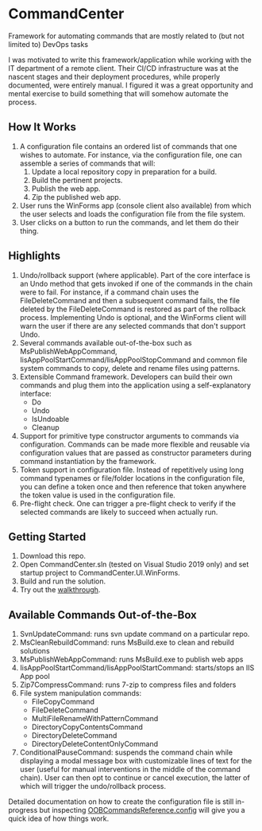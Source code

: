 # CommandCenter
Framework for automating commands that are mostly related to (but not limited to) DevOps tasks

I was motivated to write this framework/application while working with the IT department of a remote client. Their CI/CD infrastructure was at the nascent stages and their deployment procedures, while properly documented, were entirely manual. I figured it was a great opportunity and mental exercise to build something that will somehow automate the process. 

## How It Works
1. A configuration file contains an ordered list of commands that one wishes to automate. For instance, via the configuration file, one can assemble a series of commands that will:
   1. Update a local repository copy in preparation for a build.
   2. Build the pertinent projects.
   3. Publish the web app.
   4. Zip the published web app.
2. User runs the WinForms app (console client also available) from which the user selects and loads the configuration file from the file system.
3. User clicks on a button to run the commands, and let them do their thing.

## Highlights
1. Undo/rollback support (where applicable). Part of the core interface is an Undo method that gets invoked if one of the commands in the chain were to fail. For instance, if a command chain uses the FileDeleteCommand and then a subsequent command fails, the file deleted by the FileDeleteCommand is restored as part of the rollback process. Implementing Undo is optional, and the WinForms client will warn the user if there are any selected commands that don't support Undo.
2. Several commands available out-of-the-box such as MsPublishWebAppCommand, IisAppPoolStartCommand/IisAppPoolStopCommand and common file system commands to copy, delete and rename files using patterns.
3. Extensible Command framework. Developers can build their own commands and plug them into the application using a self-explanatory interface:
   * Do
   * Undo
   * IsUndoable
   * Cleanup
4. Support for primitive type constructor arguments to commands via configuration. Commands can be made more flexible and reusable via configuration values that are passed as constructor parameters during command instantiation by the framework.
5. Token support in configuration file. Instead of repetitively using long command typenames or file/folder locations in the configuration file, you can define a token once and then reference that token anywhere the token value is used in the configuration file.
6. Pre-flight check. One can trigger a pre-flight check to verify if the selected commands are likely to succeed when actually run. 

## Getting Started
1. Download this repo.
2. Open CommandCenter.sln (tested on Visual Studio 2019 only) and set startup project to CommandCenter.UI.WinForms.
3. Build and run the solution.
4. Try out the [walkthrough](https://github.com/Jabestrada/CommandCenter/blob/master/Documentation/Walkthrough.pdf). 

## Available Commands Out-of-the-Box
<!-- While the Commands framework is extensible so that etc. -->
1. SvnUpdateCommand: runs svn update command on a particular repo.
2. MsCleanRebuildCommand: runs MsBuild.exe to clean and rebuild solutions
3. MsPublishWebAppCommand: runs MsBuild.exe to publish web apps
4. IisAppPoolStartCommand/IisAppPoolStartCommand: starts/stops an IIS App pool
5. Zip7CompressCommand: runs 7-zip to compress files and folders
6. File system manipulation commands:
   * FileCopyCommand
   * FileDeleteCommand
   * MultiFileRenameWithPatternCommand
   * DirectoryCopyContentsCommand
   * DirectoryDeleteCommand
   * DirectoryDeleteContentOnlyCommand
7. ConditionalPauseCommand: suspends the command chain while displaying a modal message box with customizable lines of text for the user (useful for manual interventions in the middle of the command chain). User can then opt to continue or cancel execution, the latter of which will trigger the undo/rollback process. 

Detailed documentation on how to create the configuration file is still in-progress but inspecting [OOBCommandsReference.config](https://github.com/Jabestrada/CommandCenter/blob/master/CommandCenter.UI.WinForms/OOBCommandsReference.config) will give you a quick idea of how things work.

<!--
A rundown of the assemblies/projects in this repo is as follows:
- CommandCenter.Infrastructure contains the building blocks of the framework and is responsible for configuration, orchestration and command definition/creation. At the heart of this project is the BaseCommand type from which all commands should inherit from. Therefore, any application that wishes to define new Command types should add a reference to this assembly.
- CommandCenter.Commands contains BaseCommand implementations for commonly used tasks such as:
  * SvnUpdateCommand: runs svn update command on a particular repo.
  * Zip7CompressCommand: runs 7-zip to compress files and folders
  * MsCleanRebuildCommand: runs MsBuild.exe to clean and rebuild solutions
  * MsPublishWebAppCommand: runs MsBuild.exe to publish web apps
  * IisAppPoolStartCommand/IisAppPoolStartCommand: starts/stops an IIS App pool
  * Commands under /FileSystem: various commands for common file system manipulation (dir/file copy, delete, etc.)  
- CommandCenter.UI.Console and CommandCenter.UI.WinForms contains console-based/Windows Forms-based clients for invoking commands defined in a configuration file.
-->

